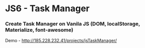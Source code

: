 # JS6 - Task Manager

### Create Task Manager on Vanila JS (DOM, localStorage, Materialize, font-awesome)

Demo - http://185.228.232.41/projects/jsTaskManager/
